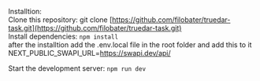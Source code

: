 Installtion:<br/>
Clone this repository: git clone [https://github.com/filobater/truedar-task.git](https://github.com/filobater/truedar-task.git)<br/>
Install dependencies: `npm install`<br/>
after the installtion add the .env.local file in the root folder and add this to it <br/>
NEXT_PUBLIC_SWAPI_URL=https://swapi.dev/api/<br/>


Start the development server: `npm run dev`<br/>
